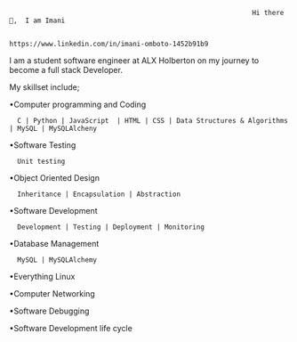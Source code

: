                                                                  Hi there 👋,  I am Imani

                                                     https://www.linkedin.com/in/imani-omboto-1452b91b9


I am a student software engineer at ALX Holberton on my journey to become a full stack Developer.

My skillset include;

 •Computer programming and Coding
 
      C | Python | JavaScript  | HTML | CSS | Data Structures & Algorithms | MySQL | MySQLAlcheny
 
 •Software Testing
 
      Unit testing

 •Object Oriented Design
 
      Inheritance | Encapsulation | Abstraction

 •Software Development
 
      Development | Testing | Deployment | Monitoring 
 
 •Database Management
 
      MySQL | MySQLAlchemy

 •Everything Linux
 
 •Computer Networking
 
 •Software Debugging

 •Software Development life cycle 
